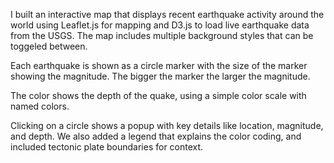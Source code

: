 I built an interactive map that displays recent earthquake activity around the world using Leaflet.js for mapping and D3.js to load live earthquake data from the USGS. The map includes multiple background styles that can be toggeled between.

Each earthquake is shown as a circle marker with the size of the marker showing the magnitude. The bigger the marker the larger the magnitude.

The color shows the depth of the quake, using a simple color scale with named colors.

Clicking on a circle shows a popup with key details like location, magnitude, and depth. We also added a legend that explains the color coding, and included tectonic plate boundaries for context.
